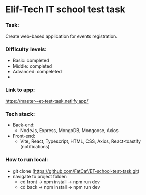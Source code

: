 # Elif-Tech IT school test task

### Task:
Create web-based application for events registration.

### Difficulty levels:
- Basic: completed
- Middle: completed
- Advanced: compeleted
- 
### Link to app: 
https://master--et-test-task.netlify.app/

### Tech stack:
- Back-end:
  - NodeJs, Express, MongoDB, Mongoose, Axios
- Front-end:
  - Vite, React, Typescript, HTML, CSS, Axios, React-toastify (notifications)
### How to run local:
- git clone (https://github.com/FatCaf/ET-school-test-task.git)
- navigate to project folder:
  - cd front -> npm install -> npm run dev
  - cd back -> npm install -> npm run dev
